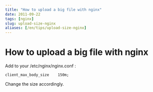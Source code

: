 ```yaml
---
title: "How to upload a big file with nginx"
date: 2011-09-22
tags: [nginx]
slug: upload-size-nginx
aliases: [/en/tips/upload-size-nginx]
---
```

# How to upload a big file with nginx

Add to your /etc/nginx/nginx.conf :

```
client_max_body_size    150m;
```

Change the size accordingly.


